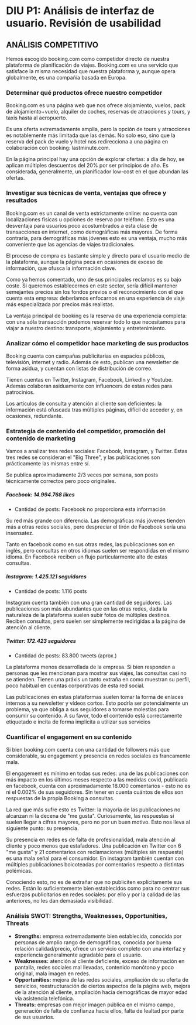 # DIU P1: Análisis de interfaz de usuario. Revisión de usabilidad

## ANÁLISIS COMPETITIVO

Hemos escogido booking.com como competidor directo de nuestra plataforma de planificación de viajes. Booking.com es una servicio que satisface la misma necesidad que nuestra plataforma y, aunque opera globalmente, es una compañía basada en Europa.

### **Determinar qué productos ofrece nuestro competidor**

Booking.com es una página web que nos ofrece alojamiento, vuelos, pack de alojamiento+vuelo, alquiler de coches, reservas de atracciones y tours, y taxis hasta al aeropuerto. 

Es una oferta extremadamente amplia, pero la opción de tours y atracciones  es notablemente más limitada que las demás. No solo eso, sino que la reserva del pack de vuelo y hotel nos redirecciona a una página en colaboración con booking: lastminute.com.

En la página principal hay una opción de explorar ofertas: a día de hoy, se aplican múltiples descuentos del 20% por ser principios de año. Es considerada, generalmente, un planificador low-cost en el que abundan las ofertas.



### **Investigar sus técnicas de venta, ventajas que ofrece y resultados**

Booking.com es un canal de venta estrictamente online: no cuenta con localizaciones físicas u opciones de reserva por teléfono. Esto es una desventaja para usuarios poco acostumbrados a esta clase de transacciones en internet, como demográficas más mayores. De forma contraria, para demográficas más jóvenes esto es una ventaja, mucho más conveniente que las agencias de viajes tradicionales.

El proceso de compra es bastante simple y directo para el usuario medio de la plataforma, aunque la página peca en ocasiones de exceso de información, que ofusca la información clave.

Como ya hemos comentado, uno de sus principales reclamos es su bajo coste. Si queremos establecernos en este sector, sería difícil mantener semejantes precios sin los fondos previos o el reconocimiento con el que cuenta esta empresa: deberíamos enfocarnos en una experiencia de viaje más especializada por precios más realistas.

La ventaja principal de booking es la reserva de una experiencia completa: con una sóla transacción podemos reservar todo lo que necesitamos para viajar a nuestro destino: transporte, alojamiento y entretenimiento.



### **Analizar cómo el competidor hace marketing de sus productos**

Booking cuenta con campañas publicitarias en espacios públicos, televisión, internet y radio. Además de esto, publican una newsletter de forma asidua, y cuentan con listas de distribución de correo.

Tienen cuentas en Twitter, Instagram, Facebook, LinkedIn y Youtube. Además colaboran asiduamente con influencers de estas redes para patrocinios.

Los artículos de consulta y atención al cliente son deficientes: la información está ofuscada tras múltiples páginas, difícil de acceder y, en ocasiones, redundante.



### **Estrategia de contenido del competidor, promoción del contenido de marketing**

Vamos a analizar tres redes sociales: Facebook, Instagram, y Twitter. Estas tres redes se consideran el "Big Three", y las publicaciones son prácticamente las mismas entre sí. 

Se publica aproximadamente 2/3 veces por semana, son posts técnicamente correctos pero poco originales.



##### Facebook: 14.994.768 likes

- Cantidad de posts: Facebook no proporciona esta información

Su red más grande con diferencia. Las demográficas más jóvenes tienden más a otras redes sociales, pero despreciar el tirón de Facebook sería una insensatez. 

Tanto en facebook como en sus otras redes, las publicaciones son en inglés, pero consultas en otros idiomas suelen ser respondidas en el mismo idioma. En Facebook reciben un flujo particularmente alto de estas consultas.



##### Instagram: 1.425.121 seguidores

- Cantidad de posts: 1.116 posts

Instagram cuenta también con una gran cantidad de seguidores. Las publicaciones son más abundantes que en las otras redes, dada la naturaleza de la plataforma suelen subir fotos de múltiples destinos. Reciben consultas, pero suelen ser simplemente redirigidas a la página de atención al cliente.



##### Twitter: 172.423 seguidores

- Cantidad de posts: 83.800 tweets (aprox.)

La plataforma menos desarrollada de la empresa. Si bien responden a personas que les mencionan para mostrar sus viajes, las consultas casi no se atienden. Tienen una práxis un tanto extraña en como muestran su perfil, poco habitual en cuentas corporativas de esta red social.



Las publicaciones en estas plataformas suelen tomar la forma de enlaces internos a su newsletter y vídeos cortos. Esto podría ser potencialmente un problema, ya que obliga a sus seguidores a tomarse molestias para consumir su contenido. A su favor, todo el contenido está correctamente etiquetado e incita de forma implícita a utilizar sus servicios



### **Cuantificar el engagement en su contenido**

Si bien booking.com cuenta con una cantidad de followers más que considerable, su engagement y presencia en redes sociales es francamente mala.

El engagement es mínimo en todas sus redes:  una de las publicaciones con más impacto en los últimos meses respecto a las medidas covid, publicada en facebook, cuenta con aproximadamente 18.000 comentarios - esto no es ni el 0.002% de sus seguidores. Sin tener en cuenta cuántos de ellos son respuestas de la propia Booking a consultas.

La red que más sufre esto es Twitter: la mayoría de las publicaciones no alcanzan ni la decena de "me gusta". Curiosamente, las respuestas si suelen llegar a cifras mayores, pero no por un buen motivo. Esto nos lleva al siguiente punto: su presencia.

Su presencia en redes es de falta de profesionalidad, mala atención al cliente y poco menos que estafadores. Una publicación en Twitter con 6 "me gusta" y 21 comentarios con reclamaciones (múltiples sin respuesta) es una mala señal para el consumidor. En instagram también cuentan con múltiples publicaciones boicoteadas por comentarios respecto a distintas polémicas.

Conociendo esto, no es de extrañar que no publiciten explícitamente sus redes. Están lo suficientemente bien establecidos como para no centrar sus esfuerzos publicitarios en redes sociales: por ello y por la calidad de las anteriores, no les dan demasiada visibilidad.



### **Análisis SWOT: Strengths, Weaknesses, Opportunities, Threats**

- **Strengths:** empresa extremadamente bien establecida, conocida por personas de amplio rango de demográficas, conocida por buena relación calidad/precio, ofrece un servicio completo con una interfaz y experiencia generalmente agradable para el usuario.
- **Weaknesses:** atención al cliente deficiente, exceso de información en pantalla, redes sociales mal llevadas, contenido monótono y poco original, mala imagen en redes.
- **Opportunities:** mejora de las redes sociales, ampliación de su oferta de servicios, reestructuración de ciertos aspectos de la página web, mejora de la atención al cliente, ampliación hacia demográficas de mayor edad vía asistencia telefónica.
- **Threats:** empresas con mejor imagen pública en el mismo campo, generación de falta de confianza hacia ellos, falta de lealtad por parte de sus usuarios.